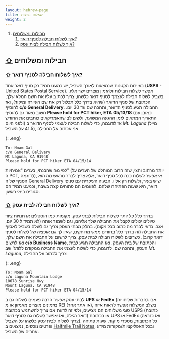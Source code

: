 ```yaml
---
layout: hebrew-page
title: שאלות נפוצות
weight: 2
---
```


1. [חבילות ומשלוחים](#חבילות_ומשלוחים)
    1. [איך לשלוח חבילה לסניף דואר?](#איך_לשלוח_חבילה_לסניף_דואר)
    1. [איך לשלוח חבילה לבית עסק?](#איך_לשלוח_חבילה_לבית_עסק)

## [⇧](#) <a name="חבילות_ומשלוחים"></a> חבילות ומשלוחים

### [⇧](#) <a name="איך_לשלוח_חבילה_לסניף_דואר"></a> איך לשלוח חבילה לסניף דואר?

בעיירות הקטנות שנמצאות לאורך השביל, יש כמעט תמיד רק סניף דואר אחד (**USPS** - United States Postal Service). אפשר לשלוח חבילות ולהזמין מוצרים ישר אליו. בשביל לשלוח חבילה לעצמך לסניף דואר כלשהו, צריך לכתוב עליו את השם המלא שלך, הכתובת של סניף הדואר (שהיא בדרך כלל תכלול רק את שם העיירה ומיקוד), ואז להוסיף **c/o General Delivery**. החבילה תגיע לסניף הדואר, ותחכה שם עד 30 יום. חשוב מאוד גם להוסיף **Please hold for PCT hiker, ETA 05/13/18** (כמובן עם התאריך המתאים לזמן ההגעה המשוער, ולשים לב שהאמריקאים כותבים את החודש לפני היום!)
אז לדוגמה, כדי לשלוח חבילה לעצמי לסניף הדואר ב *Mt. Laguna* (מייל 41.5 על השביל), אני אכתוב על החבילה

{: .eng}

```
To: Noam Gal
c/o General Delivery
Mt Laguna, CA 91948
Please hold for PCT hiker ETA 04/15/14
```

לפי מה שהבנתי, בערים "אמיתיות" (יותר מרחוב וחצי, שזה הרוב המוחלט של הערים על ה PCT, לדוגמה), אי אפשר לשלוח ככה לכל סניף דואר, אלא צריך לברר מראש מה הוא הסניף של ה General Delivery שיש בעיר, ולשלוח רק אליו.
הבעיה העיקרית עם סניפי דואר, היא שעות הפתיחה שלהם. לפעמים הם פתוחים קצת בשבת, וכמעט תמיד הם סגורים בימי ראשון.

### [⇧](#) <a name="איך_לשלוח_חבילה_לבית_עסק"></a> איך לשלוח חבילה לבית עסק?

בדרך כלל קל יותר לשלוח חבילות לבתי עסק. מקומות כמו הוסטלים או חנויות ציוד טיולים יכולים לקבל את החבילה שלך אליהם, וגם לשמור אותה (לא תמיד ל 30 יום, אגב. כדאי לברר מה כתוב בכל מקום). בחלק מבתי העסק צריך גם לשלם בשביל לאסוף את החבילה (זה בדרך כלל בחורים ממש מרוחקים, שאין לך גם אופציה של לשלוח לסניף דואר קרוב).
כשרוצים לשלוח חבילה לבית עסק, צריך לרשום על החבילה את השם שלך, ואז לרשום **c/o Business Name**, והכתובת של בית העסק. ואז החבילה תגיע לבית העסק, ותחכה שם.
לדוגמה, כדי לשלוח לעצמי את החבילה ממקודם ללודג' שב *Mt. Laguna*, צריך לכתוב על החבילה

{: .eng}

```
To: Noam Gal
c/o Laguna Mountain Lodge
10678 Sunrise Hwy
Mount Laguna, CA 91948
Please hold for PCT hiker ETA 04/15/14
```

לבתי עסק אפשר הרבה פעמים לשלוח גם ב **UPS** או **FedEx** (חברות שליחויות).
אם מזמינים מוצרים מאמזון או מ REI (או אתר אחר), בשלב המשלוח אפשר לראות איזה סוגי משלוחים הם מציעים, ולפי זה לדעת אם צריך להשתמש בכתובת USPS (כתובת דואר רגילה, ואז אפשר לשלוח גם לסניף דואר) או בכתובת UPS או FedEx (ואז כנראה צריך לשלוח לבית עסק כלשהו על השביל).
כל הכתובות, מספרי מיקוד, שעות פתיחה ופרטים נוספים, נמצאים ב [Halfmile Trail Notes], ובכל האפליקציות/מקורות מידע אחרים של השביל.

[halfmile trail notes]: https://www.pctmap.net/trail-notes/
